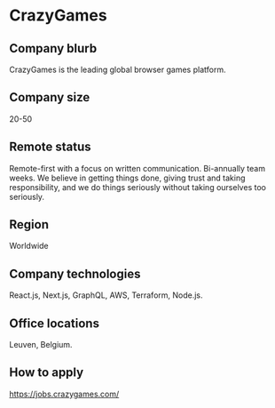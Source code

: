 # CrazyGames

## Company blurb

CrazyGames is the leading global browser games platform.

## Company size

20-50

## Remote status

Remote-first with a focus on written communication. Bi-annually team weeks. We believe in getting things done, giving trust and taking responsibility, and we do things seriously without taking ourselves too seriously.

## Region

Worldwide

## Company technologies

React.js, Next.js, GraphQL, AWS, Terraform, Node.js.

## Office locations

Leuven, Belgium.

## How to apply

https://jobs.crazygames.com/
